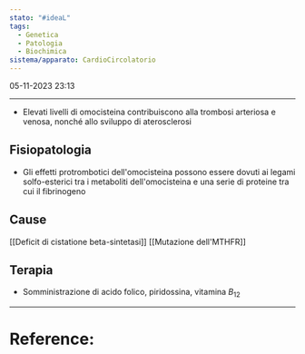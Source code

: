 ```yaml
---
stato: "#ideaL"
tags:
  - Genetica
  - Patologia
  - Biochimica
sistema/apparato: CardioCircolatorio
---
```

05-11-2023 23:13

--- 

- Elevati livelli di omocisteina contribuiscono alla trombosi arteriosa e venosa, nonché allo sviluppo di aterosclerosi

## Fisiopatologia
- Gli effetti protrombotici dell'omocisteina possono essere dovuti ai legami solfo-esterici tra i metaboliti dell'omocisteina e una serie di proteine tra cui il fibrinogeno

## Cause
[[Deficit di cistatione beta-sintetasi]]
[[Mutazione dell'MTHFR]]

## Terapia
- Somministrazione di acido folico, piridossina, vitamina $B_{12}$



--- 
# Reference: